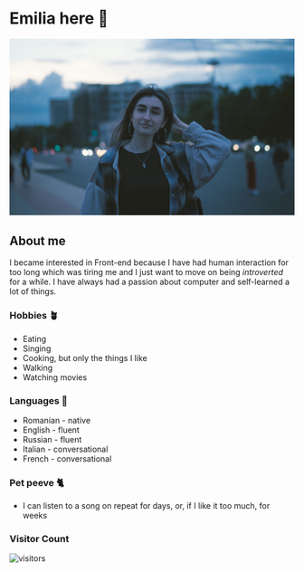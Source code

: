 # Emilia here 👋

![Emilia ](./img/emilia.jpg)

## About me

I became interested in Front-end because I have had human interaction for too long which was tiring me and I just want to move on being _introverted_ for a while. I have always had a passion about computer and self-learned a lot of things.

### Hobbies 🪴

- Eating
- Singing
- Cooking, but only the things I like
- Walking
- Watching movies

### Languages 📖

- Romanian - native
- English - fluent
- Russian - fluent
- Italian - conversational
- French - conversational

### Pet peeve 🐈

- I can listen to a song on repeat for days, or, if I like it too much, for
  weeks

### Visitor Count

![visitors](https://visitor-badge.glitch.me/badge?page_id=emilia-12.emilia-12&left_color=green&right_color=red)